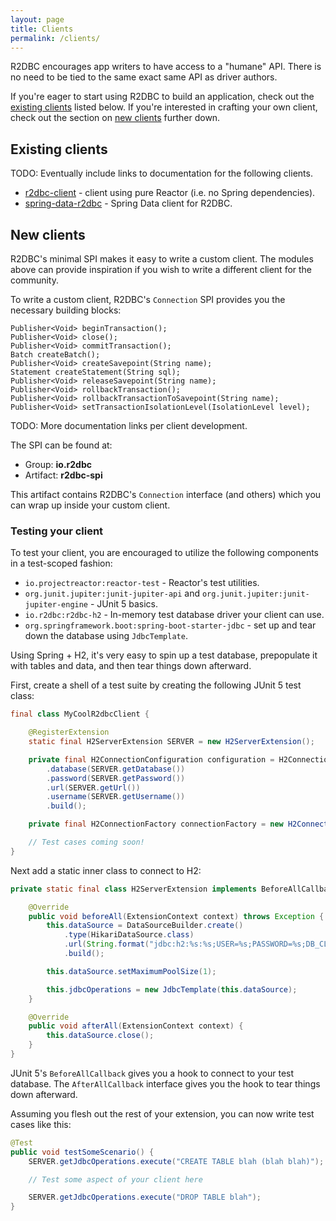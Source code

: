```yaml
---
layout: page
title: Clients
permalink: /clients/
---
```


R2DBC encourages app writers to have access to a "humane" API. There is no need to be tied to the same exact same API as driver authors.

If you're eager to start using R2DBC to build an application, check out the [existing clients](#existing-clients) listed below. If you're interested in crafting your own client, check out the section on [new clients](#new-clients) further down.

## Existing clients

TODO: Eventually include links to documentation for the following clients.

* [r2dbc-client](https://github.com/r2dbc/r2dbc-client) - client using pure Reactor (i.e. no Spring dependencies).
* [spring-data-r2dbc](https://github.com/spring-projects/spring-data-r2dbc) - Spring Data client for R2DBC.

## New clients

R2DBC's minimal SPI makes it easy to write a custom client. The modules above can provide inspiration if you wish to write a different client for the community.

To write a custom client, R2DBC's `Connection` SPI provides you the necessary building blocks:

```
Publisher<Void> beginTransaction();
Publisher<Void> close();
Publisher<Void> commitTransaction();
Batch createBatch();
Publisher<Void> createSavepoint(String name);
Statement createStatement(String sql);
Publisher<Void> releaseSavepoint(String name);
Publisher<Void> rollbackTransaction();
Publisher<Void> rollbackTransactionToSavepoint(String name);
Publisher<Void> setTransactionIsolationLevel(IsolationLevel level);
```

TODO: More documentation links per client development.

The SPI can be found at:

* Group: **io.r2dbc**
* Artifact: **r2dbc-spi**

This artifact contains R2DBC's `Connection` interface (and others) which you can wrap up inside your custom client.

### Testing your client

To test your client, you are encouraged to utilize the following components in a test-scoped fashion:

* `io.projectreactor:reactor-test` - Reactor's test utilities.
* `org.junit.jupiter:junit-jupiter-api` and `org.junit.jupiter:junit-jupiter-engine` - JUnit 5 basics.
* `io.r2dbc:r2dbc-h2` - In-memory test database driver your client can use.
* `org.springframework.boot:spring-boot-starter-jdbc` - set up and tear down the database using `JdbcTemplate`.

Using Spring + H2, it's very easy to spin up a test database, prepopulate it with tables and data, and then tear things down afterward.

First, create a shell of a test suite by creating the following JUnit 5 test class:

```java
final class MyCoolR2dbcClient {

    @RegisterExtension
    static final H2ServerExtension SERVER = new H2ServerExtension();

    private final H2ConnectionConfiguration configuration = H2ConnectionConfiguration.builder()
        .database(SERVER.getDatabase())
        .password(SERVER.getPassword())
        .url(SERVER.getUrl())
        .username(SERVER.getUsername())
        .build();

    private final H2ConnectionFactory connectionFactory = new H2ConnectionFactory(this.configuration);

    // Test cases coming soon!
}
```

Next add a static inner class to connect to H2:

```java
private static final class H2ServerExtension implements BeforeAllCallback, AfterAllCallback {

	@Override
	public void beforeAll(ExtensionContext context) throws Exception {
	    this.dataSource = DataSourceBuilder.create()
	        .type(HikariDataSource.class)
	        .url(String.format("jdbc:h2:%s:%s;USER=%s;PASSWORD=%s;DB_CLOSE_DELAY=-1;TRACE_LEVEL_FILE=4", this.url, this.database, this.username, this.password))
	        .build();

	    this.dataSource.setMaximumPoolSize(1);

	    this.jdbcOperations = new JdbcTemplate(this.dataSource);
	}

	@Override
	public void afterAll(ExtensionContext context) {
	    this.dataSource.close();
	}
}
```

JUnit 5's `BeforeAllCallback` gives you a hook to connect to your test database. The `AfterAllCallback` interface gives you the hook to tear things down afterward.

Assuming you flesh out the rest of your extension, you can now write test cases like this:

```java
@Test
public void testSomeScenario() {
	SERVER.getJdbcOperations.execute("CREATE TABLE blah (blah blah)");

	// Test some aspect of your client here

	SERVER.getJdbcOperations.execute("DROP TABLE blah");
}
```



